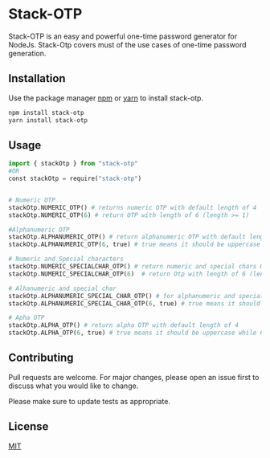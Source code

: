 # Stack-OTP

Stack-OTP is an easy and powerful one-time password generator for NodeJs. Stack-Otp covers must of the use cases of one-time password generation.

## Installation

Use the package manager [npm](https://pip.pypa.io/en/stable/) or [yarn](https://pip.pypa.io/en/stable/) to install stack-otp.

```bash
npm install stack-otp
yarn install stack-otp
```

## Usage

```python
import { stackOtp } from "stack-otp"
#OR
const stackOtp = require("stack-otp")


# Numeric OTP
stackOtp.NUMERIC_OTP() # returns numeric OTP with default length of 4
stackOtp.NUMERIC_OTP(6) # return OTP with length of 6 (length >= 1)

#Alphanumeric OTP
stackOtp.ALPHANUMERIC_OTP() # return alphanumeric OTP with default length of 4
stackOtp.ALPHANUMERIC_OTP(6, true) # true means it should be uppercase while 6 is the given length

# Numeric and Special characters
stackOtp.NUMERIC_SPECIALCHAR_OTP() # return numeric and special chars OTP with default length of 4
stackOtp.NUMERIC_SPECIALCHAR_OTP(6)  # return Otp with length of 6 (length >= 1)

# Alhanumeric and special char
stackOtp.ALPHANUMERIC_SPECIAL_CHAR_OTP() # for alphanumeric and special chars OTP with default length of 4
stackOtp.ALPHANUMERIC_SPECIAL_CHAR_OTP(6, true) # true means it should be uppercase while 6 is the given length

# Apha OTP
stackOtp.ALPHA_OTP() # return alpha OTP with default length of 4
stackOtp.ALPHA_OTP(6, true) # true means it should be uppercase while 6 is the given length

```

## Contributing

Pull requests are welcome. For major changes, please open an issue first to discuss what you would like to change.

Please make sure to update tests as appropriate.

## License

[MIT](https://github.com/gaiyadev/stack-otp/blob/main/LICENSE.txt)
